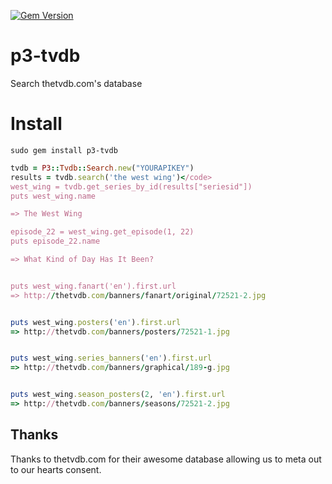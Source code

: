 [![Gem Version](https://badge.fury.io/rb/p3-tvdb.svg)](http://badge.fury.io/rb/p3-tvdb)

# p3-tvdb

Search thetvdb.com's database

# Install

    sudo gem install p3-tvdb

```ruby
tvdb = P3::Tvdb::Search.new("YOURAPIKEY")
results = tvdb.search('the west wing')</code>
west_wing = tvdb.get_series_by_id(results["seriesid"])
puts west_wing.name

=> The West Wing

episode_22 = west_wing.get_episode(1, 22)
puts episode_22.name

=> What Kind of Day Has It Been?


puts west_wing.fanart('en').first.url
=> http://thetvdb.com/banners/fanart/original/72521-2.jpg


puts west_wing.posters('en').first.url
=> http://thetvdb.com/banners/posters/72521-1.jpg


puts west_wing.series_banners('en').first.url
=> http://thetvdb.com/banners/graphical/189-g.jpg


puts west_wing.season_posters(2, 'en').first.url
=> http://thetvdb.com/banners/seasons/72521-2.jpg
```

## Thanks

Thanks to thetvdb.com for their awesome database allowing us to meta out to our hearts consent.

